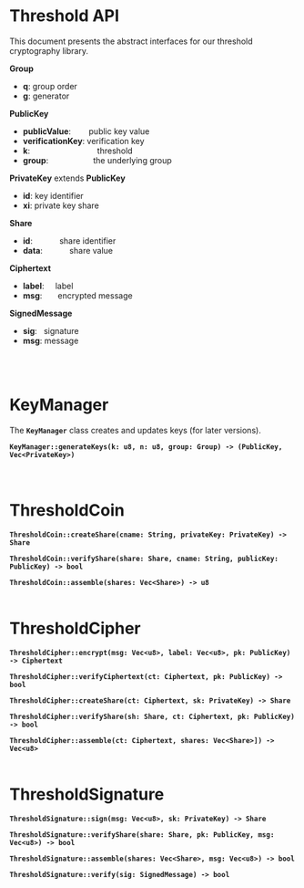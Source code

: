 # Threshold API
This document presents the abstract interfaces for our threshold cryptography library.

**Group**
- **q**: group order
- **g**: generator

**PublicKey**
- **publicValue**:&nbsp;&nbsp;&nbsp;&nbsp;&nbsp;&nbsp;&nbsp; public key value
- **verificationKey**: verification key 
- **k**:&nbsp;&nbsp;&nbsp;&nbsp;&nbsp;&nbsp;&nbsp;&nbsp;&nbsp;&nbsp;&nbsp;&nbsp;&nbsp;&nbsp;&nbsp;&nbsp;&nbsp;&nbsp;&nbsp;&nbsp;&nbsp;&nbsp;&nbsp;&nbsp;&nbsp;&nbsp;&nbsp;&nbsp;&nbsp; threshold
- **group**:&nbsp;&nbsp;&nbsp;&nbsp;&nbsp;&nbsp;&nbsp;&nbsp;&nbsp;&nbsp;&nbsp;&nbsp;&nbsp;&nbsp;&nbsp;&nbsp;&nbsp;&nbsp;&nbsp; the underlying group

**PrivateKey** extends **PublicKey**
- **id**: key identifier
- **xi**: private key share

**Share**
- **id**:&nbsp;&nbsp;&nbsp;&nbsp;&nbsp;&nbsp;&nbsp;&nbsp;&nbsp;&nbsp;&nbsp; share identifier
- **data**:&nbsp;&nbsp;&nbsp;&nbsp;&nbsp;&nbsp;&nbsp;&nbsp;&nbsp;&nbsp;&nbsp; share value

**Ciphertext**
- **label**:&nbsp;&nbsp;&nbsp;&nbsp; label
- **msg**:&nbsp;&nbsp;&nbsp;&nbsp;&nbsp;&nbsp; encrypted message

**SignedMessage**
- **sig**:&nbsp;&nbsp; signature
- **msg**: message

<br><br>

# KeyManager

The **`KeyManager`** class creates and updates keys (for later versions).<br> 

**`KeyManager::generateKeys(k: u8, n: u8, group: Group) -> (PublicKey, Vec<PrivateKey>)`**<br>
<br><br>


# ThresholdCoin

**`ThresholdCoin::createShare(cname: String, privateKey: PrivateKey) -> Share`**<br>

**`ThresholdCoin::verifyShare(share: Share, cname: String, publicKey: PublicKey) -> bool`**<br>

**`ThresholdCoin::assemble(shares: Vec<Share>) -> u8`**<br><br>

# ThresholdCipher


**`ThresholdCipher::encrypt(msg: Vec<u8>, label: Vec<u8>, pk: PublicKey) -> Ciphertext`**<br>

**`ThresholdCipher::verifyCiphertext(ct: Ciphertext, pk: PublicKey) -> bool`**<br>

**`ThresholdCipher::createShare(ct: Ciphertext, sk: PrivateKey) -> Share`**<br>

**`ThresholdCipher::verifyShare(sh: Share, ct: Ciphertext, pk: PublicKey) -> bool`**<br>

**`ThresholdCipher::assemble(ct: Ciphertext, shares: Vec<Share>]) -> Vec<u8>`**<br><br>

# ThresholdSignature 

**`ThresholdSignature::sign(msg: Vec<u8>, sk: PrivateKey) -> Share`**<br>

**`ThresholdSignature::verifyShare(share: Share, pk: PublicKey, msg: Vec<u8>) -> bool`**<br>

**`ThresholdSignature::assemble(shares: Vec<Share>, msg: Vec<u8>) -> bool`**<br>

**`ThresholdSignature::verify(sig: SignedMessage) -> bool`**<br>
